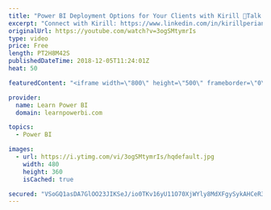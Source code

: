 ```yaml
---
title: "Power BI Deployment Options for Your Clients with Kirill 🔴Talk Power BI LIVE (Subscribe & Join)"
excerpt: "Connect with Kirill: https://www.linkedin.com/in/kirillperian/ https://data-driven-solutions.com/  ✅ Subscribe and click the 🔔 to join me 🔴 LIVE. Discuss the latest in Power BI and ask any Power BI question. 💡 Join the Talk Power BI Insider's Club at http://www.TalkPowerBI.com for special privileges"
originalUrl: https://youtube.com/watch?v=3ogSMtymrIs
type: video
price: Free
length: PT2H8M42S
publishedDateTime: 2018-12-05T11:24:01Z
heat: 50

featuredContent: "<iframe width=\"800\" height=\"500\" frameborder=\"0\" src=\"https://www.youtube.com/embed/3ogSMtymrIs\" allow=\"accelerometer; autoplay; encrypted-media; gyroscope; picture-in-picture\" allowfullscreen></iframe>"

provider:
  name: Learn Power BI
  domain: learnpowerbi.com

topics:
  - Power BI

images:
  - url: https://i.ytimg.com/vi/3ogSMtymrIs/hqdefault.jpg
    width: 480
    height: 360
    isCached: true

secured: "VSoGQ1asDA7GlOO23JIKSeJ/io0TKv16yU11O70XjWYly8MdXFgySykAHCeR3whmmsZRpYqfdr9YUF0GdPEM2a8EK/zdi/CVz9Q8TISvs/e4t/RKXiacuyHlBH7k0BRg1HF98WjpQHeTsR8rSdX3YusKfHai7tqPSiwPC9dvQzsjkcBUwxiyI5xUUO3dQK5pX23DiNSAQnRQh8w0DCq8CRuNimKukv2gYx4/eXZIMmVDhw83kKHmYNA0l6M8+Lds2uOuMDHDwN6qr4V762k8emktU4ERmcWj2CYY4TpGFhVHjnGrWsgklX05xnPOaSgwkhRC2cYH+Lrdk8k3FUvmjlY73lLsQZXRVQWHZSMAfzyoh/YSWlUWPaAKLVbL2jPNeaEohWGj/csK9SpuXnGU/qf/1h6IWTmhpMvX+HTCVyc=;CSsfcspKE+aExYmPcs6/CQ=="
---
```


